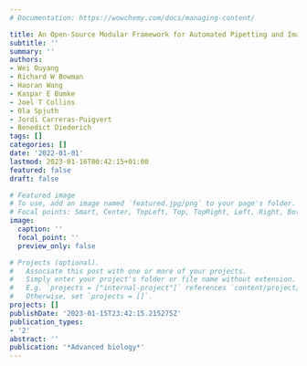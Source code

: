 ```yaml
---
# Documentation: https://wowchemy.com/docs/managing-content/

title: An Open-Source Modular Framework for Automated Pipetting and Imaging Applications
subtitle: ''
summary: ''
authors:
- Wei Ouyang
- Richard W Bowman
- Haoran Wang
- Kaspar E Bumke
- Joel T Collins
- Ola Spjuth
- Jordi Carreras-Puigvert
- Benedict Diederich
tags: []
categories: []
date: '2022-01-01'
lastmod: 2023-01-16T00:42:15+01:00
featured: false
draft: false

# Featured image
# To use, add an image named `featured.jpg/png` to your page's folder.
# Focal points: Smart, Center, TopLeft, Top, TopRight, Left, Right, BottomLeft, Bottom, BottomRight.
image:
  caption: ''
  focal_point: ''
  preview_only: false

# Projects (optional).
#   Associate this post with one or more of your projects.
#   Simply enter your project's folder or file name without extension.
#   E.g. `projects = ["internal-project"]` references `content/project/deep-learning/index.md`.
#   Otherwise, set `projects = []`.
projects: []
publishDate: '2023-01-15T23:42:15.215275Z'
publication_types:
- '2'
abstract: ''
publication: '*Advanced biology*'
---
```

